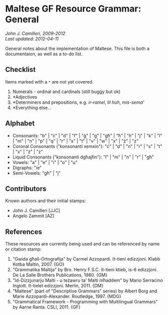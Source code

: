 # Maltese GF Resource Grammar: General
_John J. Camilleri, 2009-2012_  
_Last updated: 2012-04-11_

General notes about the implementation of Maltese.
This file is both a documentaion, as well as a to-do list.

## Checklist

Items marked with a `*` are not yet covered.

1. Numerals - ordinal and cardinals (still buggy but ok)
1. *Adjectives
1. *Determiners and prepositions, e.g. _ir-ramel_, _lil huh_, _mis-sema'_
1. *Everything else...

## Alphabet

- Consonants: "b" | "ċ" | "d" | "f" | "ġ" | "g" | "għ" | "ħ" | "h" | "j" | "k" | "l" | "m" | "n" | "p" | "q" | "r" | "s" | "t" | "v" | "w" | "x" | "ż" | "z"
- Coronal Consonants ("konsonanti xemxin"): "ċ" | "d" | "n" | "r" | "s" | "t" | "x" | "ż" | "z"
- Liquid Consonants ("konsonanti dgħajfin"): "l" | "m" | "n" | "r" | "għ"
- Vowels: "a" | "e" | "i" | "o" | "u"
- Digraphs: "ie"
- Semi-Vowels: "għ" | "j"

## Contributors

Known authors and their initial stamps:

- John J. Camilleri [JJC]
- Angelo Zammit [AZ]

## References

These resources are currently being used and can be referenced by name or citation stamp:

1. "Gwida għall-Ortografija" by Carmel Azzopardi. It-tieni edizzjoni. Klabb Kotba Maltin, 2007. {GO}
1. "Grammatika Maltija" by Bro. Henry F.S.C. It-tieni ktieb, is-6 edizzjoni. De La Salle Brothers Publications, 1980. {GM}
1. "Id-Dizzjunarju Malti - u teżawru ta' Malti mħaddem" by Mario Serracino Inglott. It-tielet edizzjoni. Merlin, 2011. {DM}
1. "Maltese" (part of "Descriptive Grammars" series) by Albert Borg and Marie Azzopardi-Alexander. Routledge, 1997. {MDG}
1. "Grammatical Framework - Programming with Multilingual Grammars" by Aarne Ranta. CSLI, 2011. {GF}
